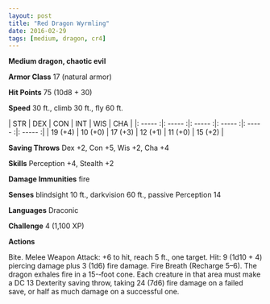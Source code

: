 ```yaml
---
layout: post
title: "Red Dragon Wyrmling"
date: 2016-02-29
tags: [medium, dragon, cr4]
---
```


**Medium dragon, chaotic evil**

**Armor Class** 17 (natural armor)

**Hit Points** 75 (10d8 + 30)

**Speed** 30 ft., climb 30 ft., fly 60 ft.

|   STR   |   DEX   |   CON   |   INT   |   WIS   |   CHA   |
|: ----- :|: ----- :|: ----- :|: ----- :|: ----- :|: ----- :|
| 19 (+4) | 10 (+0) | 17 (+3) | 12 (+1) | 11 (+0) | 15 (+2) |

**Saving Throws** Dex +2, Con +5, Wis +2, Cha +4 

**Skills** Perception +4, Stealth +2 

**Damage Immunities** fire 

**Senses** blindsight 10 ft., darkvision 60 ft., passive Perception 14 

**Languages** Draconic 

**Challenge** 4 (1,100 XP) 

**Actions**

Bite. Melee Weapon Attack: +6 to hit, reach 5 ft., one target. Hit: 9 (1d10 + 4) piercing damage plus 3 (1d6) fire damage. Fire Breath (Recharge 5–6). The dragon exhales fire in a 15-­‐foot cone. Each creature in that area must make a DC 13 Dexterity saving throw, taking 24 (7d6) fire damage on a failed save, or half as much damage on a successful one.